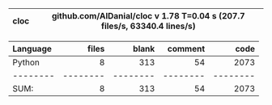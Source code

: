cloc|github.com/AlDanial/cloc v 1.78  T=0.04 s (207.7 files/s, 63340.4 lines/s)
--- | ---

Language|files|blank|comment|code
:-------|-------:|-------:|-------:|-------:
Python|8|313|54|2073
--------|--------|--------|--------|--------
SUM:|8|313|54|2073
